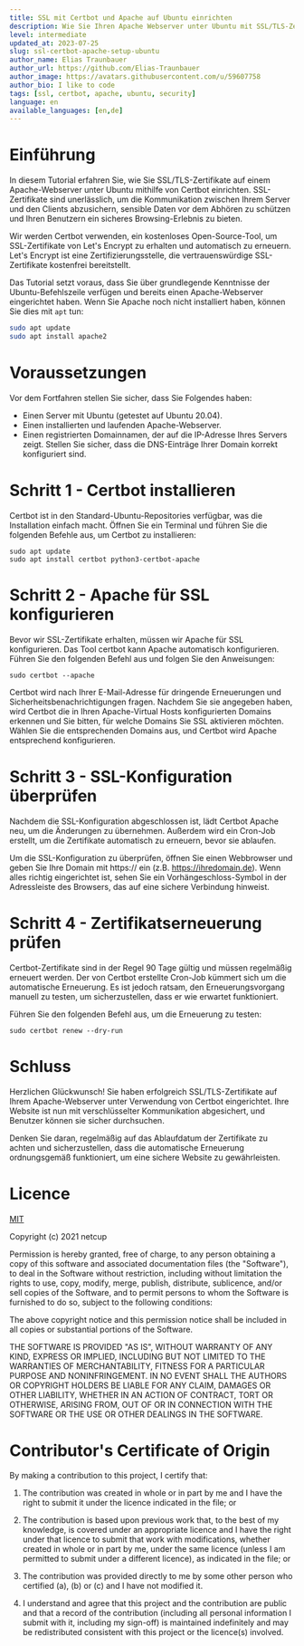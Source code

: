 ```yaml
---
title: SSL mit Certbot und Apache auf Ubuntu einrichten
description: Wie Sie Ihren Apache Webserver unter Ubuntu mit SSL/TLS-Zertifikaten mithilfe von Certbot absichern.
level: intermediate
updated_at: 2023-07-25
slug: ssl-certbot-apache-setup-ubuntu
author_name: Elias Traunbauer
author_url: https://github.com/Elias-Traunbauer
author_image: https://avatars.githubusercontent.com/u/59607758
author_bio: I like to code
tags: [ssl, certbot, apache, ubuntu, security]
language: en
available_languages: [en,de]
---
```


# Einführung
In diesem Tutorial erfahren Sie, wie Sie SSL/TLS-Zertifikate auf einem Apache-Webserver unter Ubuntu mithilfe von Certbot einrichten. SSL-Zertifikate sind unerlässlich, um die Kommunikation zwischen Ihrem Server und den Clients abzusichern, sensible Daten vor dem Abhören zu schützen und Ihren Benutzern ein sicheres Browsing-Erlebnis zu bieten.

Wir werden Certbot verwenden, ein kostenloses Open-Source-Tool, um SSL-Zertifikate von Let's Encrypt zu erhalten und automatisch zu erneuern. Let's Encrypt ist eine Zertifizierungsstelle, die vertrauenswürdige SSL-Zertifikate kostenfrei bereitstellt.

Das Tutorial setzt voraus, dass Sie über grundlegende Kenntnisse der Ubuntu-Befehlszeile verfügen und bereits einen Apache-Webserver eingerichtet haben. Wenn Sie Apache noch nicht installiert haben, können Sie dies mit `apt` tun:

```bash
sudo apt update
sudo apt install apache2
```

# Voraussetzungen
Vor dem Fortfahren stellen Sie sicher, dass Sie Folgendes haben:

* Einen Server mit Ubuntu (getestet auf Ubuntu 20.04).
* Einen installierten und laufenden Apache-Webserver.
* Einen registrierten Domainnamen, der auf die IP-Adresse Ihres Servers zeigt. Stellen Sie sicher, dass die DNS-Einträge Ihrer Domain korrekt konfiguriert sind.

# Schritt 1 - Certbot installieren
Certbot ist in den Standard-Ubuntu-Repositories verfügbar, was die Installation einfach macht. Öffnen Sie ein Terminal und führen Sie die folgenden Befehle aus, um Certbot zu installieren:
```
sudo apt update
sudo apt install certbot python3-certbot-apache
```

# Schritt 2 - Apache für SSL konfigurieren
Bevor wir SSL-Zertifikate erhalten, müssen wir Apache für SSL konfigurieren. Das Tool certbot kann Apache automatisch konfigurieren. Führen Sie den folgenden Befehl aus und folgen Sie den Anweisungen:
```
sudo certbot --apache
```

Certbot wird nach Ihrer E-Mail-Adresse für dringende Erneuerungen und Sicherheitsbenachrichtigungen fragen. Nachdem Sie sie angegeben haben, wird Certbot die in Ihren Apache-Virtual Hosts konfigurierten Domains erkennen und Sie bitten, für welche Domains Sie SSL aktivieren möchten. Wählen Sie die entsprechenden Domains aus, und Certbot wird Apache entsprechend konfigurieren.

# Schritt 3 - SSL-Konfiguration überprüfen
Nachdem die SSL-Konfiguration abgeschlossen ist, lädt Certbot Apache neu, um die Änderungen zu übernehmen. Außerdem wird ein Cron-Job erstellt, um die Zertifikate automatisch zu erneuern, bevor sie ablaufen.

Um die SSL-Konfiguration zu überprüfen, öffnen Sie einen Webbrowser und geben Sie Ihre Domain mit https:// ein (z.B. https://ihredomain.de). Wenn alles richtig eingerichtet ist, sehen Sie ein Vorhängeschloss-Symbol in der Adressleiste des Browsers, das auf eine sichere Verbindung hinweist.

# Schritt 4 - Zertifikatserneuerung prüfen
Certbot-Zertifikate sind in der Regel 90 Tage gültig und müssen regelmäßig erneuert werden. Der von Certbot erstellte Cron-Job kümmert sich um die automatische Erneuerung. Es ist jedoch ratsam, den Erneuerungsvorgang manuell zu testen, um sicherzustellen, dass er wie erwartet funktioniert.

Führen Sie den folgenden Befehl aus, um die Erneuerung zu testen:

```
sudo certbot renew --dry-run
```

# Schluss
Herzlichen Glückwunsch! Sie haben erfolgreich SSL/TLS-Zertifikate auf Ihrem Apache-Webserver unter Verwendung von Certbot eingerichtet. Ihre Website ist nun mit verschlüsselter Kommunikation abgesichert, und Benutzer können sie sicher durchsuchen.

Denken Sie daran, regelmäßig auf das Ablaufdatum der Zertifikate zu achten und sicherzustellen, dass die automatische Erneuerung ordnungsgemäß funktioniert, um eine sichere Website zu gewährleisten.

# Licence

[MIT](https://github.com/netcup-community/community-tutorials/blob/main/LICENSE)

Copyright (c) 2021 netcup

Permission is hereby granted, free of charge, to any person obtaining a copy of this software and associated documentation files (the "Software"), to deal in the Software without restriction, including without limitation the rights to use, copy, modify, merge, publish, distribute, sublicence, and/or sell copies of the Software, and to permit persons to whom the Software is furnished to do so, subject to the following conditions:

The above copyright notice and this permission notice shall be included in all copies or substantial portions of the Software.

THE SOFTWARE IS PROVIDED "AS IS", WITHOUT WARRANTY OF ANY KIND, EXPRESS OR IMPLIED, INCLUDING BUT NOT LIMITED TO THE WARRANTIES OF MERCHANTABILITY, FITNESS FOR A PARTICULAR PURPOSE AND NONINFRINGEMENT. IN NO EVENT SHALL THE AUTHORS OR COPYRIGHT HOLDERS BE LIABLE FOR ANY CLAIM, DAMAGES OR OTHER LIABILITY, WHETHER IN AN ACTION OF CONTRACT, TORT OR OTHERWISE, ARISING FROM, OUT OF OR IN CONNECTION WITH THE SOFTWARE OR THE USE OR OTHER DEALINGS IN THE SOFTWARE.

# Contributor's Certificate of Origin
By making a contribution to this project, I certify that:

 1) The contribution was created in whole or in part by me and I have the right to submit it under the licence indicated in the file; or

 2) The contribution is based upon previous work that, to the best of my knowledge, is covered under an appropriate licence and I have the right under that licence to submit that work with modifications, whether created in whole or in part by me, under the same licence (unless I am permitted to submit under a different licence), as indicated in the file; or

 3) The contribution was provided directly to me by some other person who certified (a), (b) or (c) and I have not modified it.

 4) I understand and agree that this project and the contribution are public and that a record of the contribution (including all personal information I submit with it, including my sign-off) is maintained indefinitely and may be redistributed consistent with this project or the licence(s) involved.
